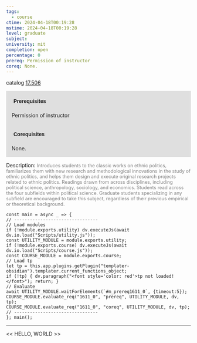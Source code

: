 ```yaml
---
tags:
  - course
ctime: 2024-04-18T00:19:28
mstime: 2024-04-18T00:19:28
level: graduate
subject: 
university: mit
completion: open
percentage: 0
prereq: Permission of instructor
coreq: None.
---
```


catalog [17.506](http://student.mit.edu/catalog/m17b.html#17.506)

<span style="display: block; padding: 15px; background-color: rgb(100, 100, 100, 0.2);"><font id="m_prereq1611_0" style="display: block; font-family: Arial, sans-serif; font-weight: bold; padding: 5px">Prerequisites</font><br><span id="prereq1611_0">Permission of instructor</span></span>
<span style="display: block; padding: 15px; background-color: rgb(100, 100, 100, 0.2);"><font id="m_coreq1611_0" style="display: block; font-family: Arial, sans-serif; font-weight: bold; padding: 5px">Corequisites</font><br><span id="coreq1611_0">None.</span></span>

<font style="">Description:</font>
<font style="color: grey; font-size: 0.8rem;">Introduces students to the classic works on ethnic politics, familiarizes them with new research and methodological innovations in the study of ethnic politics, and helps them design and execute original research projects related to ethnic politics. Readings drawn from across disciplines, including political science, anthropology, sociology, and economics. Students read across the four subfields within political science. Graduate students specializing in any subfield are encouraged to take this subject, regardless of their previous empirical or theoretical background.</font>

```dataviewjs
const main = async _ => {
// --------------------------------
// Load modules
if (!module.exports.utility) dv.executeJs(await dv.io.load("Scripts/utility.js"));
const UTILITY_MODULE = module.exports.utility;
if (!module.exports.course) dv.executeJs(await dv.io.load("Scripts/course.js"));
const COURSE_MODULE = module.exports.course;
// Load tp
let tp = this.app.plugins.getPlugin("templater-obsidian").templater.current_functions_object;
if (!tp) { dv.paragraph("<font style='color: red'>tp not loaded!</font>"); return; }
// Evaluate
await UTILITY_MODULE.waitForElements(`#m_prereq1611_0`, {timeout:5});
COURSE_MODULE.evaluate_req("1611_0", "prereq", UTILITY_MODULE, dv, tp);
COURSE_MODULE.evaluate_req("1611_0", "coreq", UTILITY_MODULE, dv, tp);
// --------------------------------
}; main();
```

---

<< HELLO, WORLD >>
